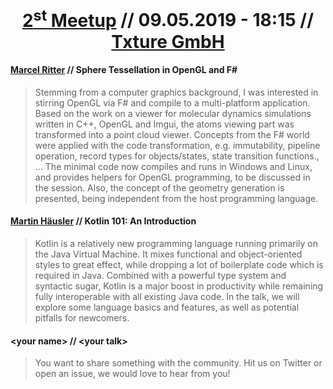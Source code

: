 <h1 align="center">
  <a href="https://www.meetup.com/de-DE/unmeetup-io/events/259900361/">2<sup>st</sup> Meetup</a> // 09.05.2019 - 18:15 // <a href="https://www.google.com/maps/search/?api=1&query=Txture+GmbH%2C+Grabenweg+68%2C+Innsbruck%2C+6020%2C+at&query_place_id=ChIJifLJUpdrnUcRgwM9HzUAb7Q">Txture GmbH</a>
</h1>

#### [Marcel Ritter](http://marcel-ritter.com/) // Sphere Tessellation in OpenGL and F#
> Stemming from a computer graphics background, I was interested in stirring OpenGL via F# and compile to a multi-platform application. Based on the work on a viewer for molecular dynamics simulations written in C++, OpenGL and Imgui, the atoms viewing part was transformed into a point cloud viewer. Concepts from the F# world were applied with the code transformation, e.g. immutability, pipeline operation, record types for objects/states, state transition functions., ... The minimal code now compiles and runs in Windows and Linux, and provides helpers for OpenGL programming, to be discussed in the session. Also, the concept of the geometry generation is presented, being independent from the host programming language.

#### [Martin Häusler](https://twitter.com/MartinHusler) // Kotlin 101: An Introduction
> Kotlin is a relatively new programming language running primarily on the Java Virtual Machine. It mixes functional and object-oriented styles to great effect, while dropping a lot of boilerplate code which is required in Java. Combined with a powerful type system and syntactic sugar, Kotlin is a major boost in productivity while remaining fully interoperable with all existing Java code. In the talk, we will explore some language basics and features, as well as potential pitfalls for newcomers.

#### &lt;your name&gt; // &lt;your talk&gt;
> You want to share something with the community. Hit us on Twitter or open an issue, we would love to hear from you!

